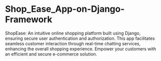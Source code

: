 # Shop_Ease_App-on-Django-Framework
ShopEase: An intuitive online shopping platform built using Django, ensuring secure user authentication and authorization. This app facilitates seamless customer interaction through real-time chatting services, enhancing the overall shopping experience. Empower your customers with an efficient and secure e-commerce solution.
